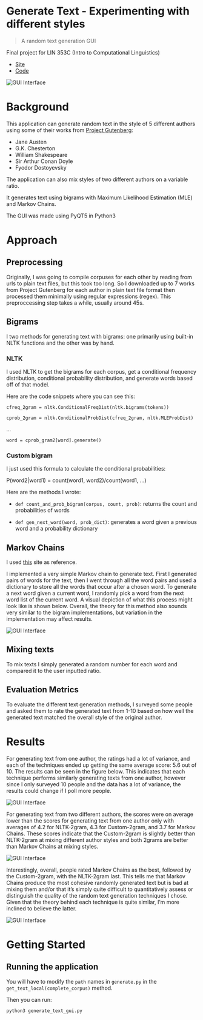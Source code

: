 # Generate Text - Experimenting with different styles

> A random text generation GUI

Final project for LIN 353C (Intro to Computational Linguistics)

* [Site](https://vivianistan.github.io/generate-text/#/)
* [Code](https://github.com/vivianistan/generate-text)


![GUI Interface](https://github.com/vivianistan/generate-text/blob/master/docs/Pics/gui.png "GUI Interface")


# Background
This application can generate random text in the style of 5 different authors using some of their works from [Project Gutenberg](http://www.gutenberg.org): 
* Jane Austen
* G.K. Chesterton
* William Shakespeare
* Sir Arthur Conan Doyle
* Fyodor Dostoyevsky

The application can also mix styles of two different authors on a variable ratio.

It generates text using bigrams with Maximum Likelihood Estimation (MLE) and Markov Chains.

The GUI was made using PyQT5 in Python3

# Approach

## Preprocessing
Originally, I was going to compile corpuses for each other by reading from urls to plain text files, but this took too long. So I downloaded up to 7 works from Project Gutenberg for each author in plain text file format then processed them minimally using regular expressions (regex). This preproccessing step takes a while, usually around 45s. 


## Bigrams
I two methods for generating text with bigrams: one primarily using built-in NLTK functions and the other was by hand. 

### NLTK

I used NLTK to get the bigrams for each corpus, get a conditional frequency distribution, conditional probability distribution, and generate words based off of that model.

Here are the code snippets where you can see this:

`cfreq_2gram = nltk.ConditionalFreqDist(nltk.bigrams(tokens))`

`cprob_2gram = nltk.ConditionalProbDist(cfreq_2gram, nltk.MLEProbDist)`

...

`word = cprob_gram2[word].generate()`

### Custom bigram
I just used this formula to calculate the conditional probabilities:

P(word2|word1) = count(word1, word2)/count(word1, ...)

Here are the methods I wrote:

* `def count_and_prob_bigram(corpus, count, prob)`: returns the count and probabilities of words

* `def gen_next_word(word, prob_dict)`: generates a word given a previous word and a probability dictionary

## Markov Chains
I used [this](https://towardsdatascience.com/simulating-text-with-markov-chains-in-python-1a27e6d13fc6) site as reference.

I implemented a very simple Markov chain to generate text. First I generated pairs of words for the text, then I went through all the word pairs and used a dictionary to store all the words that occur after a chosen word. To generate a next word given a current word, I randomly pick a word from the next word list of the current word. A visual depiction of what this process might look like is shown below. Overall, the theory for this method also sounds very similar to the bigram implementations, but variation in the implementation may affect results.

![GUI Interface](https://github.com/vivianistan/generate-text/blob/master/docs/Pics/markov-trump-graph.png "Markov Chain text generation example")


## Mixing texts
To mix texts I simply generated a random number for each word and compared it to the user inputted ratio. 

## Evaluation Metrics
To evaluate the different text generation methods, I surveyed some people and asked them to rate the generated text from 1-10 based on how well the generated text matched the overall style of the original author. 


# Results

For generating text from one author, the ratings had a lot of variance, and each of the techniques ended up getting the same average score: 5.6 out of 10. The results can be seen in the figure below. This indicates that each technique performs similarly generating texts from one author, however since I only surveyed 10 people and the data has a lot of variance, the results could change if I poll more people.

![GUI Interface](https://github.com/vivianistan/generate-text/blob/master/docs/Pics/graph1.png "Survey results for generating text from one author")

For generating text from two different authors, the scores were on average lower than the scores for generating text from one author only with averages of 4.2 for NLTK-2gram, 4.3 for Custom-2gram, and 3.7 for Markov Chains. These scores indicate that the Custom-2gram is slightly better than NLTK-2gram at mixing different author styles and both 2grams are better than Markov Chains at mixing styles.

![GUI Interface](https://github.com/vivianistan/generate-text/blob/master/docs/Pics/graph2.png "Survey results for generating text from two authors")

Interestingly, overall, people rated Markov Chains as the best, followed by the Custom-2gram, with the NLTK-2gram last. This tells me that Markov Chains produce the most cohesive randomly generated text but is bad at mixing them and/or that it’s simply quite difficult to quantitatively assess or distinguish the quality of the random text generation techniques I chose. Given that the theory behind each technique is quite similar, I’m more inclined to believe the latter.


![GUI Interface](https://github.com/vivianistan/generate-text/blob/master/docs/Pics/graph3.png "Survey results for overall technique quality")


# Getting Started
## Running the application
You will have to modify the `path` names in `generate.py` in the `get_text_local(complete_corpus)` method. 

Then you can run:

`python3 generate_text_gui.py`
